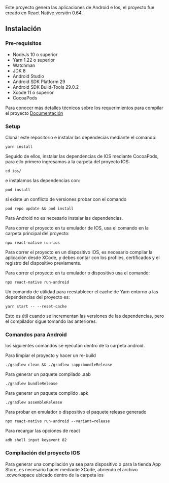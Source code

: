 Este proyecto genera las aplicaciones de Android e Ios, el proyecto fue creado en React Native versión 0.64.

## Instalación
  ### Pre-requisitos
  - NodeJs 10 o superior
  - Yarn 1.22 o superior
  - Watchman
  - JDK 8
  - Android Studio
  - Android SDK Platform 29
  - Android SDK Build-Tools 29.0.2
  - Xcode 11 o superior
  - CocoaPods

  Para conocer más detalles técnicos sobre los requerimientos para compilar el proyecto [Documentación](https://reactnative.dev/docs/environment-setup)

 ### Setup
 Clonar este repositorio e instalar las dependecias mediante el comando: 

```
yarn install 
```

Seguido de ellos, instalar las dependencias de IOS mediante CocoaPods, para ello primero ingresamos a la carpeta del proyecto IOS:

```
cd ios/
```

e instalamos las dependencias con:
```
pod install
```
si existe un conflicto de versiones probar con el comando
```
pod repo update && pod install
````

Para Android no es necesario instalar las dependencias.

Para correr el proyecto en tu emulador de IOS, usa el comando en la carpeta principal del proyecto:

``` 
npx react-native run-ios
```

Para correr el proyecto en un dispositivo IOS, es necesario compilar la aplicación desde XCode, y debes contar con los profiles, certificados y el registro del dispositivo previamente.

Para correr el proyecto en tu emulador o dispositivo usa el comando:

```
npx react-native run-android
```
 Un comando de utilidad para reestablecer el cache de Yarn entorno a las dependencias del proyecto es:
```
yarn start -- --reset-cache
```
Esto es útil cuando se incrementan las versiones de las dependencias, pero el compilador sigue tomando las anteriores.

### Comandos para Android
los siguientes comandos se ejecutan dentro de la carpeta android.

Para limpiar el proyecto y hacer un re-build

```
./gradlew clean && ./gradlew :app:bundleRelease
```

Para generar un paquete compilado .aab

```
./gradlew bundleRelease
```

Para generar un paquete complido .apk

```
./gradlew assembleRelease
```

Para probar en emulador o dispositivo el paquete release generado

```
npx react-native run-android --variant=release
```

Para recargar las opciones de react

```
adb shell input keyevent 82
```

### Compilación del proyecto IOS
Para generar una compilación ya sea para dispositivo o para la tienda App Store, es necesario hacer mediante XCode, abriendo el archivo .xcworkspace ubicado dentro de la carpeta ios